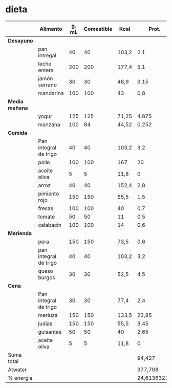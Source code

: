 
# dieta


| &nbsp; | Alimento |	g. mL |	Comestible |	Kcal |	Prot. |	Lípidos |	Hidratos de C. |	Fibra | Atwater |
|-|---|-|-|-|-|-|-|-|-|
| **Desayuno** | | | | | | | | | |
| &nbsp; | pan intregal |	40 |	40 |	103,2 |	2.1 |	0,56	| 18.1 |	0 |	96,24 |
| &nbsp; | leche entera | 200 | 200	| 177,4 |	5.1	| 7	| 8.1 | 0 |	125,4 |
| | jamón serrano |	30 | 30 |	48,9 |	9,15 |	1,35 |	0 |	0 |	48,75 |
|| mandarina |	100 |	100 |	43 |	0,8 |	0 |	9  |	1,1 |	39,2 |
| **Media mañana** | | | | | | | | | |
| | yogur |	125 |	125 |	71,25 |	4,875 |	4,725 |	11,375 |	2,25 |	107,525 |
|| manzana |	100 |	84 |	44,52 |	0,252 |	0 |	10,08 |	1,68 |	41,328 |
| **Comida** | | | | | | | | | |
|| Pan integral de trigo |	40 |	40 |	103,2 |	3,2 |	0,56 |	19,6 |	3,4 |	96,24 |
||pollo |	100 |	100 |	167 |	20 |	6,2 |	0 |	0 |	135,8 |
|| aceite oliva |	5 |	5 |	11,8 |	0 |	4,995 |	0 |	0 |	44,955 |
|| arroz |	40 |	40 |	152,4 |	2,8 |	0,36 |	34,4 |	0,08 |	152,04 |
|| pimiento rojo |	150 |	150 |	55,5 |	1,5 |	0,6 |	9,6 |	3,15 |	49,8 |
|| fresas |	100 |	100 |	40 |	0,7 |	0 |	7 |	2,2 |	30,8 |
|| tomate |	50 |	50 |	11 |	0,5 |	0,055 |	1,75 |	0,7 |	9,495 |
|| calabacin |	100 |	100 |	14 |	0,6 |	0,2 |	2,2 |	0,5 |	13 |
| **Merienda** | | | | | | | | | |
||pera | 150 |	150 |	73,5 |	0,6 |	0 |	15,9 |	3,45 |	66 |
||pan integral de trigo |	40 |	40 |	103,2 |	3,2 |	0,56 |	19,6 |	3,4 |	96,24 |
|| queso burgos |	30 |	30 |	52,5 |	4,5 |	3,3 |	1,2 |	0 |	52,5 |
| **Cena** | | | | | | | | | |
|| Pan integral de trigo |	30 |	30 |	77,4 |	2,4 |	0,42 |	14,7 |	2,55 |	72,18 |
|| merluza |	150 |	150 |	133,5 |	23,85 |	4,2 |	0 |	0 |	133,2 |
|| judias |	150 |	150 |	55,5 |	3,45 |	0,3 |	7,5 |	4,35 |	46,5 |
|| guisantes |	50 |	50 |	40 |	2,65 |	0,2 |	5 |	3,9 |	32,4 |
|| aceite oliva |	5 |	5 |	11,8 |	0 |	4,995 |	0 |	0 |	44,955 |
|Suma total| | | | | 94,427 |	40,58 |	197,905 |	32,71| |
| Atwater |||||377,708 |	365,22 |	791,62 | | **1534,548** |
| % energia | |||| 24,61363216 |	23,79984204 |	51,5865258 | ||